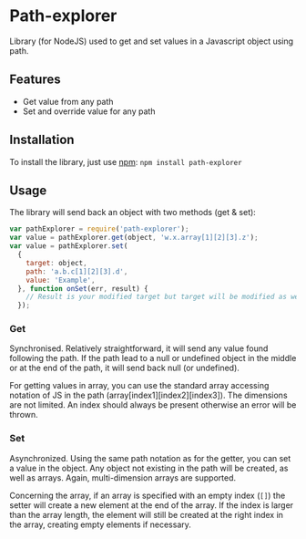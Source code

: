 # Path-explorer
Library (for NodeJS) used to get and set values in a Javascript object using path.

## Features
- Get value from any path
- Set and override value for any path

## Installation
To install the library, just use [npm](https://fr.wikipedia.org/wiki/Npm_%28logiciel%29):
`
npm install path-explorer
`

## Usage
The library will send back an object with two methods (get & set):
```javascript
var pathExplorer = require('path-explorer');
var value = pathExplorer.get(object, 'w.x.array[1][2][3].z');
var value = pathExplorer.set(
  {
    target: object,
    path: 'a.b.c[1][2][3].d',
    value: 'Example',
  }, function onSet(err, result) {
    // Result is your modified target but target will be modified as well
  });
```

### Get
Synchronised. Relatively straightforward, it will send any value found following the path. If the path lead to a null or undefined object in the middle or at the end of the path, it will send back null (or undefined).

For getting values in array, you can use the standard array accessing notation of JS in the path (array[index1][index2][index3]). The dimensions are not limited. An index should always be present otherwise an error will be thrown.

### Set
Asynchronized. Using the same path notation as for the getter, you can set a value in the object. Any object not existing in the path will be created, as well as arrays. Again, multi-dimension arrays are supported.

Concerning the array, if an array is specified with an empty index (`[]`) the setter will create a new element at the end of the array. If the index is larger than the array length, the element will still be created at the right index in the array, creating empty elements if necessary.

